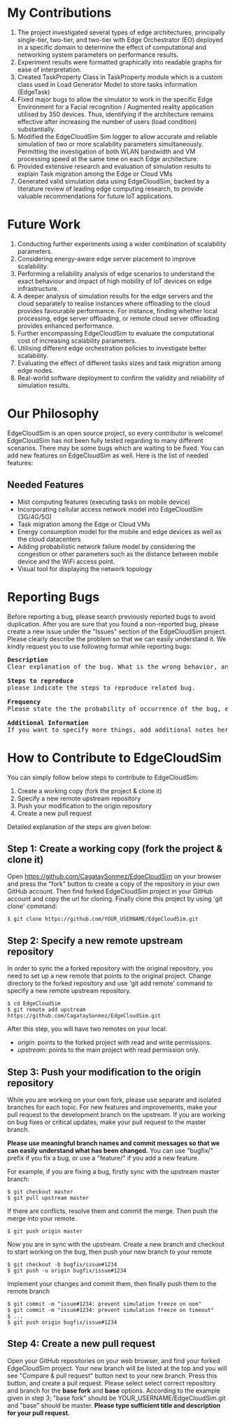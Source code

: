 # My Contributions
1. The project investigated several types of edge architectures,
principally single-tier, two-tier, and two-tier with Edge Orchestrator (EO)
deployed in a specific domain to determine the effect of computational and networking system parameters on performance results.
2. Experiment results were formatted graphically into readable graphs for ease of interpretation.
3. Created TaskProperty Class in TaskProperty module which is a custom class used in Load Generator Model to store tasks information (EdgeTask)
4. Fixed major bugs to allow the simulator to work in the specific Edge Environment for a Facial recognition / Augmented reality application utilised by 350 devices. Thus, identifying if the architecture remains effective after increasing the number of users (load condition) substantially.
5. Modified the EdgeCloudSim Sim logger to allow accurate and reliable simulation of two or more scalability parameters simultaneously.
 Permitting the investigation of both WLAN bandwidth and VM processing speed at the same time on each Edge architecture.
6. Provided extensive research and evaluation of simulation results to explain Task migration among the Edge or Cloud VMs
7. Generated valid simulation data using EdgeCloudSim, backed by a literature review of leading edge computing research, to provide valuable recommendations for future IoT applications.

# Future Work
1. Conducting further experiments using a wider combination of scalability parameters.
2. Considering energy-aware edge server placement to improve scalability.
3. Performing a reliability analysis of edge scenarios to understand the exact behaviour
and impact of high mobility of IoT devices on edge infrastructure.
4. A deeper analysis of simulation results for the edge servers and the cloud separately
to realise instances where offloading to the cloud provides favourable performance.
For instance, finding whether local processing, edge server offloading, or remote
cloud server offloading provides enhanced performance.
5. Further encompassing EdgeCloudSim to evaluate the computational cost of
increasing scalability parameters.
6. Utilising different edge orchestration policies to investigate better scalability.
7. Evaluating the effect of different tasks sizes and task migration among edge nodes.
8. Real-world software deployment to confirm the validity and reliability of simulation results.

# Our Philosophy

EdgeCloudSim is an open source project, so every contributor is welcome!
EdgeCloudSim has not been fully tested regarding to many different scenarios.
There may be some bugs which are waiting to be fixed.
You can add new features on EdgeCloudSim as well.
Here is the list of needed features:

## Needed Features

* Mist computing features (executing tasks on mobile device)
* Incorporating cellular access network model into EdgeCloudSim (3G/4G/5G)
* Task migration among the Edge or Cloud VMs
* Energy consumption model for the mobile and edge devices as well as the cloud datacenters
* Adding probabilistic network failure model by considering the congestion or other parameters such as the distance between mobile device and the WiFi access point.
* Visual tool for displaying the network topology

# Reporting Bugs

Before reporting a bug, please search previously reported bugs to avoid duplication.
After you are sure that you found a non-reported bug, please create a new issue under the "Issues" section of the EdgeCloudSim project.
Please clearly describe the problem so that we can easily understand it.
We kindly request you to use following format while reporting bugs:
<pre>
<b>Description</b>
Clear explanation of the bug. What is the wrong behavior, and what is the expected one.

<b>Steps to reproduce</b>
please indicate the steps to reproduce related bug.

<b>Frequency</b>
Please state the the probability of occurrence of the bug, e.g.  rare, random, sometimes, always

<b>Additional Information</b>
If you want to specify more things, add additional notes here
</pre>

# How to Contribute to EdgeCloudSim

You can simply follow below steps to contribute to EdgeCloudSim:

1. Create a working copy (fork the project & clone it)
2. Specify a new remote upstream repository
3. Push your modification to the origin repository
4. Create a new pull request


Detailed explanation of the steps are given below:


## Step 1: Create a working copy (fork the project & clone it)
Open https://github.com/CagataySonmez/EdgeCloudSim on your browser and  press the "fork" button to create a copy of the repository in your own GitHub account.
Then find forked EdgeCloudSim project in your GitHub account and copy the url for cloning.
Finally clone this project by using 'git clone' command:
```
$ git clone https://github.com/YOUR_USERNAME/EdgeCloudSim.git
```

## Step 2: Specify a new remote upstream repository
In order to sync the a forked repository with the original repository, you need to set up a new remote that points to the original project.
Change directory to the forked repository and use 'git add remote' command to specify a new remote upstream repository.
```
$ cd EdgeCloudSim
$ git remote add upstream https://github.com/CagataySonmez/EdgeCloudSim.git
```

After this step, you will have two remotes on your local:

- _origin_: points to the forked project with read and write permissions.
- _upstream_: points to the main project with read permission only.


## Step 3: Push your modification to the origin repository

While you are working on your own fork, please use separate and isolated branches for each topic. For new features and improvements, make your pull request to the development branch on the upstream. If you are working on bug fixes or critical updates, make your pull request to the master branch.

**Please use meaningful branch names and commit messages so that we can easily understand what has been changed.**
You can use "bugfix/" prefix if you fix a bug, or use a "feature/" if you add a new feature.

For example, if you are fixing a bug, firstly sync with the upstream master branch:
```
$ git checkout master
$ git pull upstream master
```

If there are conflicts, resolve them and commit the merge. Then push the merge into your remote.
```
$ git push origin master
```

Now you are in sync with the upstream. Create a new branch and checkout to start working on the bug, then push your new branch to your remote
```
$ git checkout -b bugfix/issue#1234
$ git push -u origin bugfix/issue#1234
```

Implement your changes and commit them, then finally push them to the remote branch
```
$ git commit -m "issue#1234: prevent simulation freeze on oom"
$ git commit -m "issue#1234: prevent simulation freeze on timeout"
$ ...
$ git push origin bugfix/issue#1234
```


## Step 4: Create a new pull request

Open your GitHub repositories on your web browser, and find your forked EdgeCloudSim project.
Your new branch will be listed at the top and you will see "Compare & pull request" button next to your new branch.
Press this button, and create a pull request.
Please select select correct repository and branch for the **base fork** and **base** options.
According to the example given in step 3; "base fork" should be YOUR_USERNAME/EdgeCloudSim.git and "base" should be master.
**Please type sufficient title and description for your pull request.**
